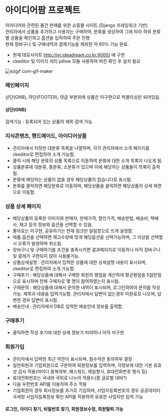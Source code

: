 # 아이디어팜 프로젝트

아이디어와 관련된 물건 판매를 위한 쇼핑몰 사이트.(Django 프레임워크 기반)   
관리자에서 상품을 추가하고 사용자는 구매하며, 분류를 생성하여 그에 따라 하위 분류별 상품을 확인하고 옵션을 입력하여 주문 진행   
현재 장바구니 및 구매내역과 결제기능을 제외한 약 60% 기능 완료.      

* 현재 데모사이트 http://jyr.ideadream.co.kr:9000/ 에 구현 
* ckeditor 및 이미지 처리 pillow 모듈 사용하여 버전 확인 후 설치 필요

![ezgif com-gif-maker](https://user-images.githubusercontent.com/91244291/147218668-bc683696-c6d0-4f88-8fff-af90a1b8710c.gif)

### 메인페이지
상단(GNB), 하단(FOOTER), 댓글 부분외에 상품은 미구현으로 퍼블리싱만 되어있음.

#### 상단(GNB)
검색기능 : 등록되어 있는 상품의 제목 검색 가능

### 지식콘텐츠, 핸드메이드, 아이디어상품
* 관리자에서 지정한 대분류 목록을 나열하며, 각각 관리자에서 소개 페이지를 ckeditor로 편집하여 소개 가능함.   
* 클릭 시에 해당 분류의 상품 목록으로 이동하여 분류에 대한 소개 목록이 나오게 됨.   
* 상품분류에 대분류, 중분류, 소분류가 있으며 이에 해당하는 상품들이 목록이 출력됨.
* 분류에 해당하는 상품이 없을 경우 해당상품이 없습니다로 표시됨.
* 분류를 클릭하면 해당분류로 이동하며, 해당상품을 클릭하면 해당상품의 상세 화면으로 이동함.

### 상품 상세 페이지
* 해당상품의 등록된 이미지와 판매자, 판매가격, 할인가격, 배송방법, 배송비, 택배사, 재고 등의 정보와 옵션을 선택할 수 있음.
* 좋아요는 미구현, 공유하기는 현재 링크만 알림창으로 뜨게 설정함.
* 제품 옵션을 선택하면 재고수량에 맞게 해당옵션을 선택가능하며, 그 이상을 선택할시 오류가 발생하며 취소됨.
* 장바구니 및 구매하기를 조건을 충족시키면 결과페이지로 이동하나 아직 장바구니 및 결제가 구현되지 않아 사용불가능.
* 상품상세설명 : 관리자에서 입력한 상품에 대한 상세설명 내용이 표시되며, ckeditor로 편집하여 소개 가능함.
* 구매후기 : 해당상품에 대해서 구매한 회원의 평점을 계산하여 평균평점을 5점만점으로 표시하며 전체 구매자로 몇 명이 참여하였는지 표시됨.
* 구매문의 : 해당상품에 대해서 문의한 내역이 표시되며, 로그인하여야 문의를 작성 가능. 제목과 내용을 입력가능함. 관리자에서 답변이 없는경우 미완료로 나오며, 답변한 경우 답변이 표시됨. 
* 배송안내 : 관리자에서 DB로 입력한 배송안내 정보를 출력함.

### 구매후기
* 클릭하면 작성 후기에 대한 상세 정보가 떠야하나 아직 미구현

### 회원가입
* 관리자에서 입력한 최근 약관이 표시되며, 필수약관 동의여부 결정
* 일반회원과 기업회원으로 구분하여 회원정보를 입력하며, 각정보에 대한 기본 유효성 검사 적용(아이디 중복여부, 패스워드, 메일형식, 휴대전화번호 형식 등)
* 휴대전화번호는 국내와 국외로 나누어 적용(나름 글로벌 대비?)
* 다음 우편번호 API를 이용하여 주소 적용
* 기업회원의 경우 회사정보를 추가로 기입하며, 사업자등록번호의 경우 공공데이터 국세청 사업자등록정보 확인 API를 적용하여 유효한 사업자만 입력 가능

#### 로그인, 아이디 찾기, 비밀번호 찾기, 회원정보수정, 회원탈퇴 가능
